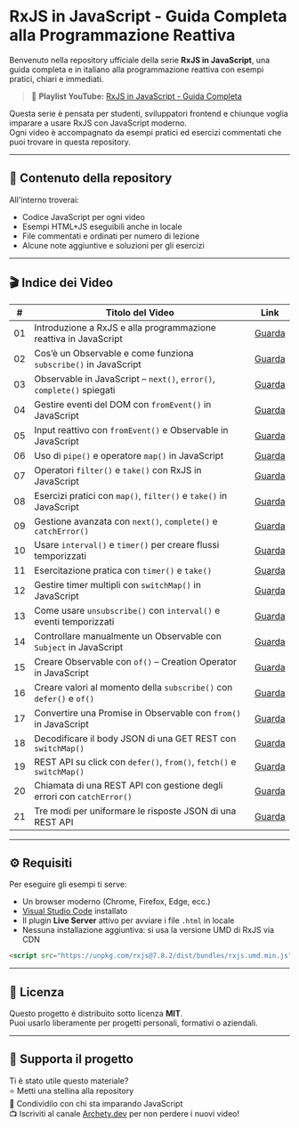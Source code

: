 
# RxJS in JavaScript - Guida Completa alla Programmazione Reattiva

Benvenuto nella repository ufficiale della serie **RxJS in JavaScript**, una guida completa e in italiano alla programmazione reattiva con esempi pratici, chiari e immediati.

> 🎥 **Playlist YouTube:** [RxJS in JavaScript - Guida Completa](https://www.youtube.com/playlist?list=PLoZNHBEyxFQHz6tVGPf8HB26IB9ZNjpxk)

Questa serie è pensata per studenti, sviluppatori frontend e chiunque voglia imparare a usare RxJS con JavaScript moderno.  
Ogni video è accompagnato da esempi pratici ed esercizi commentati che puoi trovare in questa repository.

---

## 📂 Contenuto della repository

All'interno troverai:

- Codice JavaScript per ogni video
- Esempi HTML+JS eseguibili anche in locale
- File commentati e ordinati per numero di lezione
- Alcune note aggiuntive e soluzioni per gli esercizi

---

## 🎬 Indice dei Video

| #   | Titolo del Video                                                                 | Link            |
|-----|-----------------------------------------------------------------------------------|-----------------|
| 01  | Introduzione a RxJS e alla programmazione reattiva in JavaScript                | [Guarda](https://youtu.be/QUo4tH0awkA)     |
| 02  | Cos’è un Observable e come funziona `subscribe()` in JavaScript                 | [Guarda](https://youtu.be/1LQxh6w1Wdw)     |
| 03  | Observable in JavaScript – `next()`, `error()`, `complete()` spiegati           | [Guarda](https://youtu.be/pzUuSvC2Wkw)     |
| 04  | Gestire eventi del DOM con `fromEvent()` in JavaScript                          | [Guarda](https://youtu.be/sUtbouB_bz8)     |
| 05  | Input reattivo con `fromEvent()` e Observable in JavaScript                     | [Guarda](https://youtu.be/-G6BQQQtrVY)     |
| 06  | Uso di `pipe()` e operatore `map()` in JavaScript                               | [Guarda](https://youtu.be/HeokHvzm6LE)     |
| 07  | Operatori `filter()` e `take()` con RxJS in JavaScript                          | [Guarda](https://youtu.be/-PIDPtVV9xw)     |
| 08  | Esercizi pratici con `map()`, `filter()` e `take()` in JavaScript               | [Guarda](https://youtu.be/_P-2eSqK7AM)     |
| 09  | Gestione avanzata con `next()`, `complete()` e `catchError()`                   | [Guarda](https://youtu.be/_3k6cr0ngeo)     |
| 10  | Usare `interval()` e `timer()` per creare flussi temporizzati                   | [Guarda](https://youtu.be/VgxR-mHd0tw)     |
| 11  | Esercitazione pratica con `timer()` e `take()`                                  | [Guarda](https://youtu.be/SuB4CHXr9ik)     |
| 12  | Gestire timer multipli con `switchMap()` in JavaScript                          | [Guarda](https://youtu.be/lctQNvQDkJs)     |
| 13  | Come usare `unsubscribe()` con `interval()` e eventi temporizzati               | [Guarda](https://youtu.be/gOAqXzR6eaE)     |
| 14  | Controllare manualmente un Observable con `Subject` in JavaScript               | [Guarda](https://youtu.be/JAP2OP1RrhE)     |
| 15  | Creare Observable con `of()` – Creation Operator in JavaScript                  | [Guarda](https://youtu.be/KUCB2iE1brE)     |
| 16  | Creare valori al momento della `subscribe()` con `defer()` e `of()`             | [Guarda](https://youtu.be/uS_oNmdOTfk)     |
| 17  | Convertire una Promise in Observable con `from()` in JavaScript                 | [Guarda](https://youtu.be/yotq-6n2HKI)     |
| 18  | Decodificare il body JSON di una GET REST con `switchMap()`                     | [Guarda](https://youtu.be/RXOG8DusaME)     |
| 19  | REST API su click con `defer()`, `from()`, `fetch()` e `switchMap()`            | [Guarda](https://youtu.be/myKN4Y9Oq5M)     |
| 20  | Chiamata di una REST API con gestione degli errori con `catchError()`           | [Guarda](https://youtu.be/ntz19mM67y4)     |
| 21  | Tre modi per uniformare le risposte JSON di una REST API                        | [Guarda](https://youtu.be/9sKdGq237Qo)     |

---

## ⚙️ Requisiti

Per eseguire gli esempi ti serve:

- Un browser moderno (Chrome, Firefox, Edge, ecc.)
- [Visual Studio Code](https://code.visualstudio.com/) installato
- Il plugin **Live Server** attivo per avviare i file `.html` in locale
- Nessuna installazione aggiuntiva: si usa la versione UMD di RxJS via CDN

```html
<script src="https://unpkg.com/rxjs@7.8.2/dist/bundles/rxjs.umd.min.js"></script>
```

---

## 📜 Licenza

Questo progetto è distribuito sotto licenza **MIT**.  
Puoi usarlo liberamente per progetti personali, formativi o aziendali.  

---

## 🤝 Supporta il progetto

Ti è stato utile questo materiale?  
⭐ Metti una stellina alla repository  
📣 Condividilo con chi sta imparando JavaScript  
📺 Iscriviti al canale [Archety.dev](https://www.youtube.com/@archetydev) per non perdere i nuovi video!
